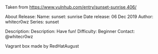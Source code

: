 Taken from https://www.vulnhub.com/entry/sunset-sunrise,406/ 

About Release:
    Name: sunset: sunrise
    Date release: 06 Dec 2019
    Author: whitecr0wz
    Series: sunset

Description:
    Description: Have fun!
    Difficulty: Beginner
    Contact: @whitecr0wz

Vagrant box made by RedHatAugust
